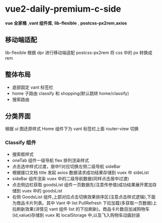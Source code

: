 # vue2-daily-premium-c-side

**vue 全家桶** ,**vant 组件库**,
**lib-flexible** ,
**postcss-px2rem**,**axios**

## 移动端适配

lib-flexible 根据 dpr 进行移动端适配
postcss-px2rem 将 css 中的 px 转换成 rem

## 整体布局

- 底部固定 vant 标签栏
- home 子路由 classify 和 shopping(默认跳转 home/classify)
- 搜索路由

## 分类界面

根据 ui 图还原样式
Home 组件下为 vant 标签栏上面 router-view 切换

### Classify 组件

- 搜索框样式
- oneTab 组件一级导航 flex 排列渲染样式
- 点击选中样式过渡，居中!!对应切换左侧二级导航 sideBar
- 根据接口文档 title 发起 axios 数据请求成功结果存储到 vuex 中 sideList
- sideBar 组件渲染 vuex 中的二级导航数据(同样点击居中过渡)
- 点击侧边栏获取 goodsList 组件一页数据先(注意传参值)成功结果展开累加存储到 vuex 中的 goodsList
- 右侧 GoodsList 组件,上部对应点击切换效果排序区(注意点击样式逻辑),下面为商品卡片列表。其中 Vant 中 list PullRefresh 下拉加载(多获取一页数据)上拉刷新效果(详情见 vant 组件 list 的下拉刷新)。商品卡片数目加减购物车(id,value)存储到 vuex 和 localStorage 中,以及飞入购物车动画封装
